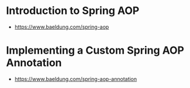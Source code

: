 # Introduction to Spring AOP

* https://www.baeldung.com/spring-aop

# Implementing a Custom Spring AOP Annotation

* https://www.baeldung.com/spring-aop-annotation